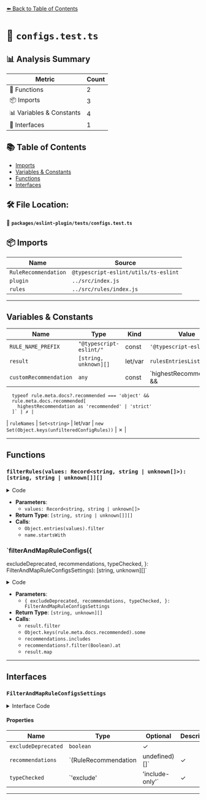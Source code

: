 [⬅️ Back to Table of Contents](../../../index.md)

# 📄 `configs.test.ts`

## 📊 Analysis Summary

| Metric | Count |
|--------|-------|
| 🔧 Functions | 2 |
| 📦 Imports | 3 |
| 📊 Variables & Constants | 4 |
| 📐 Interfaces | 1 |

## 📚 Table of Contents

- [Imports](#imports)
- [Variables & Constants](#variables-constants)
- [Functions](#functions)
- [Interfaces](#interfaces)

## 🛠️ File Location:
📂 **`packages/eslint-plugin/tests/configs.test.ts`**

## 📦 Imports

| Name | Source |
|------|--------|
| `RuleRecommendation` | `@typescript-eslint/utils/ts-eslint` |
| `plugin` | `../src/index.js` |
| `rules` | `../src/rules/index.js` |


---

## Variables & Constants

| Name | Type | Kind | Value | Exported |
|------|------|------|-------|----------|
| `RULE_NAME_PREFIX` | `"@typescript-eslint/"` | const | `'@typescript-eslint/'` | ✗ |
| `result` | `[string, unknown][]` | let/var | `rulesEntriesList` | ✗ |
| `customRecommendation` | `any` | const | `highestRecommendation &&
      typeof rule.meta.docs?.recommended === 'object' &&
      rule.meta.docs.recommended[
        highestRecommendation as 'recommended' | 'strict'
      ]` | ✗ |
| `ruleNames` | `Set<string>` | let/var | `new Set(Object.keys(unfilteredConfigRules))` | ✗ |


---

## Functions

### `filterRules(values: Record<string, string | unknown[]>): [string, string | unknown[]][]`

<details><summary>Code</summary>

```ts
function filterRules(
  values: Record<string, string | unknown[]>,
): [string, string | unknown[]][] {
  return Object.entries(values).filter(([name]) =>
    name.startsWith(RULE_NAME_PREFIX),
  );
}
```
</details>

- **Parameters**:
  - `values: Record<string, string | unknown[]>`
- **Return Type**: `[string, string | unknown[]][]`
- **Calls**:
  - `Object.entries(values).filter`
  - `name.startsWith`
### `filterAndMapRuleConfigs({
  excludeDeprecated,
  recommendations,
  typeChecked,
}: FilterAndMapRuleConfigsSettings): [string, unknown][]`

<details><summary>Code</summary>

```ts
function filterAndMapRuleConfigs({
  excludeDeprecated,
  recommendations,
  typeChecked,
}: FilterAndMapRuleConfigsSettings = {}): [string, unknown][] {
  let result = rulesEntriesList;

  if (excludeDeprecated) {
    result = result.filter(([, rule]) => !rule.meta.deprecated);
  }

  if (typeChecked) {
    result = result.filter(([, rule]) =>
      typeChecked === 'exclude'
        ? !rule.meta.docs?.requiresTypeChecking
        : rule.meta.docs?.requiresTypeChecking,
    );
  }

  if (recommendations) {
    result = result.filter(([, rule]) => {
      switch (typeof rule.meta.docs?.recommended) {
        case 'object':
          return Object.keys(rule.meta.docs.recommended).some(recommended =>
            recommendations.includes(recommended as RuleRecommendation),
          );
        case 'string':
          return recommendations.includes(rule.meta.docs.recommended);
        default:
          return false;
      }
    });
  }

  const highestRecommendation = recommendations?.filter(Boolean).at(-1);

  return result.map(([name, rule]) => {
    const customRecommendation =
      highestRecommendation &&
      typeof rule.meta.docs?.recommended === 'object' &&
      rule.meta.docs.recommended[
        highestRecommendation as 'recommended' | 'strict'
      ];

    return [
      `${RULE_NAME_PREFIX}${name}`,
      customRecommendation && typeof customRecommendation !== 'boolean'
        ? ['error', customRecommendation[0]]
        : 'error',
    ];
  });
}
```
</details>

- **Parameters**:
  - `{
  excludeDeprecated,
  recommendations,
  typeChecked,
}: FilterAndMapRuleConfigsSettings`
- **Return Type**: `[string, unknown][]`
- **Calls**:
  - `result.filter`
  - `Object.keys(rule.meta.docs.recommended).some`
  - `recommendations.includes`
  - `recommendations?.filter(Boolean).at`
  - `result.map`

---

## Interfaces

### `FilterAndMapRuleConfigsSettings`

<details><summary>Interface Code</summary>

```ts
interface FilterAndMapRuleConfigsSettings {
  excludeDeprecated?: boolean;
  recommendations?: (RuleRecommendation | undefined)[];
  typeChecked?: 'exclude' | 'include-only';
}
```
</details>

#### Properties

| Name | Type | Optional | Description |
|------|------|----------|-------------|
| `excludeDeprecated` | `boolean` | ✓ |  |
| `recommendations` | `(RuleRecommendation | undefined)[]` | ✓ |  |
| `typeChecked` | `'exclude' | 'include-only'` | ✓ |  |


---